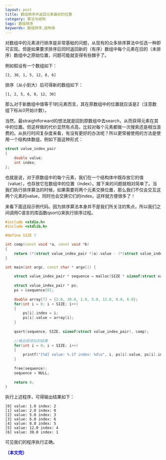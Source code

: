 ```yaml
---
layout: post
title: 数组排序并返回元素最初的位置
category: 算法与结构
tags: 数组排序
keywords: 数组排序,结构体
---
```



对数组中的元素进行排序是非常基础的问题，从现有的众多排序算法中任选一种即可实现。但是如果要求排序后同时返回新的（有序）数组中每个元素在旧的（未排序）数组中之原始位置，问题可能就变得有些棘手了。

例如假设有一个数组如下：

`[2, 30, 1, 5, 12, 8, 6]`

排序（从小到大）后可得新的数组如下：

`[1, 2, 5, 6, 8, 12, 30]`

那么对于新数组中值等于1的元素而言，其在原数组中的位置就应该是2（注意数组下标从0开始计数）。


当然，最straightforward的想法就是回到原数组中去search，从而获得元素在其中的位置。但这样做的代价显然有点高，比较对每个元素都做一次搜索还是相当浪费的。从执行时间复杂度来看，有没有更好的办法呢？所以更常被使用的方法是使用一个结构体数组，例如下面这种形式：


```cpp
struct value_index_pair
{
    double value;
    int index;
};
```

也就是说，对于原数组中的每个元素，我们在一个结构体中既存放它的值（value），也存放它在数组中的位置（index）。接下来的问题就相对简单了。当我们执行排序算法的时候，如果需要将两个元素交换位置，那么我们不仅会交互这两个元素的value，同时也会交换它们的index。这样就方便很多了！


来看下面这段示例代码。因为排序算法本身并不是我们所关注的焦点，所以我们之间调用C语言的库函数qsort()来执行排序过程。

```cpp
#include <stdio.h>
#include <stdlib.h>

#define SIZE 7

int comp(const void *a, const void *b)
{
    return (*(struct value_index_pair *)a).value - (*(struct value_index_pair *)b).value;
}

int main(int argc, const char * argv[]) {
    
    struct value_index_pair * sequence = malloc(SIZE * sizeof(struct value_index_pair));
    
    struct value_index_pair * ps;
    ps = &sequence[0];
    
    double array[7] = {2.0, 30.0, 1.0, 5.0, 12.0, 8.0, 6.0};
    for(int i = 0; i < SIZE; i++)
    {
        ps[i].index = i;
        ps[i].value = array[i];
    }
    
    qsort(sequence, SIZE, sizeof(struct value_index_pair), comp);
    
    //输出排序后的结果
    for(int i = 0; i < SIZE; i++)
    {
        printf("[%d] value: %.1f index: %d\n", i, ps[i].value, ps[i].index);
    }
    
    free(sequence);
    sequence = NULL;
    
    return 0;
}
```

执行上述程序，可得输出结果如下：

```
[0] value: 1.0 index: 2
[1] value: 2.0 index: 0
[2] value: 5.0 index: 3
[3] value: 6.0 index: 6
[4] value: 8.0 index: 5
[5] value: 12.0 index: 4
[6] value: 30.0 index: 1
```

可见我们的程序执行正确。

<span style="color:blue">**（本文完）**</span>
